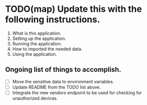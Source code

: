 # TODO(map) Update this with the following instructions.

1. What is this application.
2. Setting up the application.
3. Running the application.
4. How to imported the needed data.
5. Using the application.

## Ongoing list of things to accomplish.
- [ ] Move the sensitive data to environment variables.
- [ ] Update README from the TODO list above.
- [ ] Integrate the new vendors endpoint to be used for checking for unauthorized devices. 
